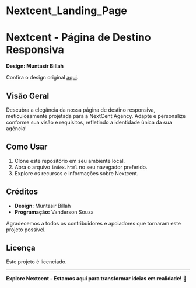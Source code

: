 # Nextcent_Landing_Page
 # Nextcent - Página de Destino Responsiva

**Design: Muntasir Billah**

Confira o design original [aqui](https://www.figma.com/file/b5oiPRpnY80LbtZQZhRyW2/Responsive-Landing-Page-Design-%7C-Website-Home-Page-Design-%7C-Agency-Website-UI-Design-(Community)?type=design&node-id=1-2&mode=design&t=tanWHbbl9VtRGzcq-0).

## Visão Geral

Descubra a elegância da nossa página de destino responsiva, meticulosamente projetada para a NextCent Agency. Adapte e personalize conforme sua visão e requisitos, refletindo a identidade única da sua agência!

## Como Usar

1. Clone este repositório em seu ambiente local.
2. Abra o arquivo `index.html` no seu navegador preferido.
3. Explore os recursos e informações sobre Nextcent.

## Créditos

- **Design:** Muntasir Billah
- **Programação:** Vanderson Souza

Agradecemos a todos os contribuidores e apoiadores que tornaram este projeto possível.

## Licença

Este projeto é licenciado.

---

**Explore Nextcent - Estamos aqui para transformar ideias em realidade!** 🚀
